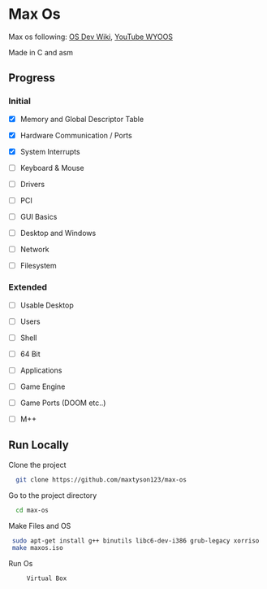 
# Max Os

Max os following: [OS Dev Wiki](https://wiki.osdev.org/Creating_an_Operating_System), [YouTube WYOOS](https://www.youtube.com/watch?v=1rnA6wpF0o4&list=PLHh55M_Kq4OApWScZyPl5HhgsTJS9MZ6M&ab_channel=WriteyourownOperatingSystem')

Made in C and asm



## Progress

###  Initial 

- [x] Memory and Global Descriptor Table
- [x] Hardware Communication / Ports
- [x] System Interrupts
- [ ] Keyboard & Mouse
- [ ] Drivers
- [ ] PCI
- [ ] GUI Basics
- [ ] Desktop and Windows
- [ ] Network
- [ ] Filesystem 


###  Extended

- [ ] Usable Desktop
- [ ] Users 
- [ ] Shell
- [ ] 64 Bit
- [ ] Applications
- [ ] Game Engine
- [ ] Game Ports (DOOM etc..)
- [ ] M++


## Run Locally

Clone the project

```bash
  git clone https://github.com/maxtyson123/max-os
```

Go to the project directory

```bash
  cd max-os
```

Make Files and OS

```bash
 sudo apt-get install g++ binutils libc6-dev-i386 grub-legacy xorriso
 make maxos.iso  
```

Run Os 

```bash
     Virtual Box
```


